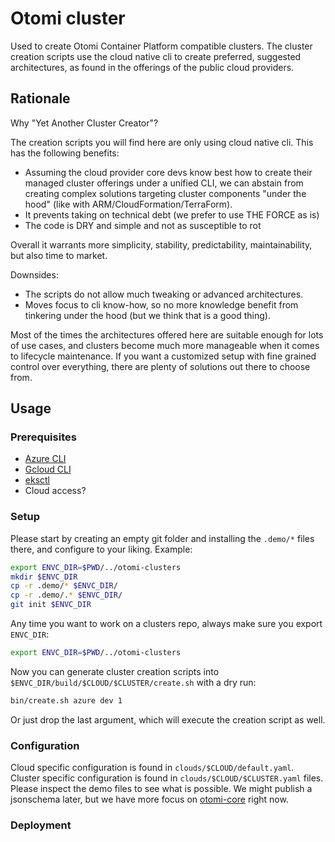 # Otomi cluster

Used to create Otomi Container Platform compatible clusters. The cluster creation scripts use the cloud native cli to create preferred, suggested architectures, as found in the offerings of the public cloud providers.

## Rationale

Why "Yet Another Cluster Creator"?

The creation scripts you will find here are only using cloud native cli. This has the following benefits:

- Assuming the cloud provider core devs know best how to create their managed cluster offerings under a unified CLI, we can abstain from creating complex solutions targeting cluster components "under the hood" (like with ARM/CloudFormation/TerraForm).
- It prevents taking on technical debt (we prefer to use THE FORCE as is)
- The code is DRY and simple and not as susceptible to rot

Overall it warrants more simplicity, stability, predictability, maintainability, but also time to market.
  
Downsides:  
- The scripts do not allow much tweaking or advanced architectures.
- Moves focus to cli know-how, so no more knowledge benefit from tinkering under the hood (but we think that is a good thing).
 
Most of the times the architectures offered here are suitable enough for lots of use cases, and clusters become much more manageable when it comes to lifecycle maintenance. If you want a customized setup with fine grained control over everything, there are plenty of solutions out there to choose from.

## Usage

### Prerequisites

- [Azure CLI](https://docs.microsoft.com/en-us/cli/azure/install-azure-cli)
- [Gcloud CLI](https://cloud.google.com/sdk/gcloud#what_is_the_gcloud_command-line_tool)
- [eksctl](https://eksctl.io)
- Cloud access?

### Setup

Please start by creating an empty git folder and installing the `.demo/*` files there, and configure to your liking. Example:
```bash
export ENVC_DIR=$PWD/../otomi-clusters
mkdir $ENVC_DIR
cp -r .demo/* $ENVC_DIR/
cp -r .demo/.* $ENVC_DIR/
git init $ENVC_DIR
```

Any time you want to work on a clusters repo, always make sure you export `ENVC_DIR`:
```bash
export ENVC_DIR=$PWD/../otomi-clusters
```

Now you can generate cluster creation scripts into `$ENVC_DIR/build/$CLOUD/$CLUSTER/create.sh` with a dry run:
```bash
bin/create.sh azure dev 1
```

Or just drop the last argument, which will execute the creation script as well.

### Configuration

Cloud specific configuration is found in `clouds/$CLOUD/default.yaml`. Cluster specific configuration is found in `clouds/$CLOUD/$CLUSTER.yaml` files.
Please inspect the demo files to see what is possible. We might publish a jsonschema later, but we have more focus on [otomi-core](https://github.com/redkubes/otomi-core) right now.

### Deployment